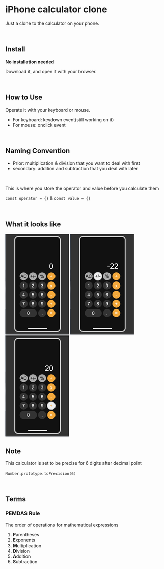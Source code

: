 # iPhone calculator clone

Just a clone to the calculator on your phone.

<br>

## Install

**No installation needed**

Download it, and open it with your browser.

<br>

## How to Use

Operate it with your keyboard or mouse.

- For keyboard: keydown event(still working on it)
- For mouse: onclick event

<br>

## Naming Convention

- Prior: multiplication & division that you want to deal with first
- secondary: addition and subtraction that you deal with later

<br>

This is where you store the operator and value before you calculate them

`const operator = {}` &
`const value = {}`

<br>

## What it looks like

<img src="./assets/screenshot_01.png" width="200px" style="display: inline">
<img src="./assets/screenshot_02.png" width="200px" style="display: inline">
<img src="./assets/screenshot_03.png" width="200px" style="display: inline">

<br>

## Note

This calculator is set to be precise for 6 digits after decimal point

`Number.prototype.toPrecision(6)`

<br>

## Terms

### PEMDAS Rule

The order of operations for mathematical expressions

1. **P**arentheses
2. **E**xponents
3. **M**ultiplication
4. **D**ivision
5. **A**ddition
6. **S**ubtraction

